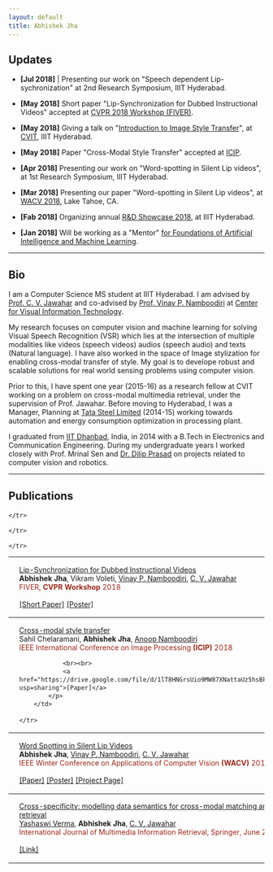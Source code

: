 ```yaml
---
layout: default
title: Abhishek Jha
---
```



## Updates



- **\[Jul 2018\]** | Presenting our work on "Speech dependent Lip-sychronization" at 2nd Research Symposium, IIIT Hyderabad.

- **\[May 2018\]** Short paper "Lip-Synchronization for Dubbed Instructional Videos" accepted at [CVPR 2018 Workshop (FIVER)](http://fiver.eecs.umich.edu/).

- **\[May 2018\]** Giving a talk on "[Introduction to Image Style Transfer](/data/intro_to_photorealistic_Image_stylization.pdf)", at [CVIT](http://cvit.iiit.ac.in), IIIT Hyderabad.

- **\[May 2018\]** Paper "Cross-Modal Style Transfer" accepted at [ICIP](https://2018.ieeeicip.org/).

- **\[Apr 2018\]** Presenting our work on "Word-spotting in Silent Lip videos", at 1st Research Symposium, IIIT Hyderabad.

- **\[Mar 2018\]** Presenting our paper "Word-spotting in Silent Lip videos", at [WACV 2018](http://wacv18.wacv.net/), Lake Tahoe, CA.

- **\[Fab 2018\]** Organizing annual [R&D Showcase 2018](https://iiit.ac.in/randd/), at IIIT Hyderabad.

- **\[Jan 2018\]** Will be working as a "Mentor" [for Foundations of Artificial Intelligence and Machine Learning](https://www.talentsprint.com/aiml.dpl).

<hr>

## Bio

I am a Computer Science MS student at IIIT Hyderabad. I am advised by [Prof. C. V. Jawahar](http://faculty.iiit.ac.in/~jawahar/) and co-advised by [Prof. Vinay P. Namboodiri](https://www.cse.iitk.ac.in/users/vinaypn/) at [Center for Visual Information Technology](http://cvit.iiit.ac.in/).

My research focuses on computer vision and machine learning for solving Visual Speech Recognition (VSR) which lies at the intersection of multiple modalities like videos (speech videos) audios (speech audio) and texts (Natural language).  I have also worked in the space of Image stylization for enabling cross-modal transfer of style. My goal is to develope robust and scalable solutions for real world sensing problems using computer vision.


Prior to this, I have spent one year (2015-16) as a research fellow at CVIT working on a problem on cross-modal multimedia retrieval, under the supervision of Prof. Jawahar. Before moving to Hyderabad, I was a Manager, Planning at [Tata Steel Limited](http://tatasteel.com/) (2014-15) working towards automation and energy consumption optimization in processing plant.

I graduated from [IIT Dhanbad](http://iitism.ac.in), India, in 2014 with a B.Tech in Electronics and Communication Engineering. During my undergraduate years I worked closely with Prof. Mrinal Sen and [Dr. Dilip Prasad](https://sites.google.com/site/dilipprasad/) on projects related to computer vision and robotics.


<hr>

## Publications

<!---
1. Abhishek Jha, Vikram Voleti, Vinay Namboodiri and C.V. Jawahar, ”Lip-Synchronization for Dubbed Instructional Videos”, Fine-grained Instructional Video Understanding, CVPR Workshop 2018. \[[Paper](http://fiver.eecs.umich.edu/abstracts/CVPRW_2018_FIVER_A_Jha.pdf)\] \[[Poster](https://drive.google.com/file/d/19eTyXoDtKo_txxRRylg0mM9oQS7iKVaQ/view?usp=sharing)\]


2. Sahil Chelaramani, Abhishek Jha and Anoop Namboodiri, ”Cross-modal style transfer”, 25th IEEE International Conference on Image Processing (ICIP) 2018. \[[Paper](https://drive.google.com/file/d/1lT8HNGrsUio9MW87XNattaUz5hsBkXYO/view?usp=sharing)\]


3. Abhishek  Jha,  Vinay  Namboodiri  and  C.V.  Jawahar,  ”Word  Spotting  in  Silent  Lip  Videos”,  IEEE  Winter
Conference on Applications of Computer Vision (WACV) 2018. \[[Paper](https://cvit.iiit.ac.in/images/ConferencePapers/2018/Word-Spotting-in-Silent-Lip-Videos.pdf)\] \[[Poster](https://drive.google.com/file/d/1XAE6gRhy2terH2DOmg87uEzpXzSDZgTk/view?usp=sharing)\] \[[Project page](https://cvit.iiit.ac.in/research/projects/cvit-projects/lip-word-spotting)\]


4. Yashaswi Verma, Abhishek Jha, C.V. Jawahar, ”Cross-specificity:  modelling data semantics for cross-modal
matching and retrieval”, International Journal of Multimedia Information Retrieval, Springer, June 2018. \[[Link](https://link.springer.com/article/10.1007/s13735-017-0138-7)\]
-->



<table width="100%" align="center" border="0" cellspacing="0" cellpadding="20" style="border-style: none">

<tbody>
	<tr>
		<td width="25%"><img src="/images/cvpr_w_2018.png" alt="Visual_dub" width="250" style="border-style: none"></td>
		<td width="75%" valign="top">
			<p>
				<a href="http://fiver.eecs.umich.edu/abstracts/CVPRW_2018_FIVER_A_Jha.pdf">Lip-Synchronization for Dubbed Instructional Videos</a> <br>
				<strong>Abhishek Jha</strong>,
				Vikram Voleti,
				<a href="https://www.cse.iitk.ac.in/users/vinaypn/">Vinay P. Namboodiri</a>,
				<a href="https://www.cc.gatech.edu/~slee3191/">C. V. Jawahar</a> <br>
			<span style="color:#9A2617;">FIVER, <strong>CVPR Workshop</strong> 2018</span>
				<br><br>
				<a href="http://fiver.eecs.umich.edu/abstracts/CVPRW_2018_FIVER_A_Jha.pdf">[Short Paper]</a> <a href="https://drive.google.com/file/d/19eTyXoDtKo_txxRRylg0mM9oQS7iKVaQ/view?usp=sharing">[Poster]</a>
			</p>
		</td>
		
	</tr>		
</tbody>



<tbody>
	<tr>
		<td width="25%"><img src="/images/icip_2018_3.png" alt="Visual_dub" width="250" style="border-style: none"></td>
		<td width="75%" valign="top">
			<p>
				<a href="https://drive.google.com/file/d/1lT8HNGrsUio9MW87XNattaUz5hsBkXYO/view?usp=sharing">Cross-modal style transfer</a> <br>
				Sahil Chelaramani,
				<strong>Abhishek Jha</strong>,
				<a href="https://faculty.iiit.ac.in/~anoop/">Anoop Namboodiri</a><br>
			<span style="color:#9A2617;">IEEE International Conference on Image Processing <strong>(ICIP)</strong> 2018</span>
				
				<br><br>
				<a href="https://drive.google.com/file/d/1lT8HNGrsUio9MW87XNattaUz5hsBkXYO/view?usp=sharing">[Paper]</a>
			</p>
		</td>
		
	</tr>		
</tbody>







<tbody>
	<tr>
		<td width="25%"><img src="/images/wacv_2018.png" alt="Visual_dub" width="250" style="border-style: none"></td>
		<td width="75%" valign="top">
			<p>
				<a href="https://cvit.iiit.ac.in/images/ConferencePapers/2018/Word-Spotting-in-Silent-Lip-Videos.pdf">Word Spotting in Silent Lip Videos</a> <br>
				<strong>Abhishek Jha</strong>,
				<a href="https://www.cse.iitk.ac.in/users/vinaypn/">Vinay P. Namboodiri</a>,
				<a href="https://www.cc.gatech.edu/~slee3191/">C. V. Jawahar</a> <br>
			<span style="color:#9A2617;">IEEE  Winter Conference on Applications of Computer Vision <strong>(WACV)</strong> 2018</span>
				<br><br>
				<a href="https://cvit.iiit.ac.in/images/ConferencePapers/2018/Word-Spotting-in-Silent-Lip-Videos.pdf">[Paper]</a> <a href="https://drive.google.com/file/d/1XAE6gRhy2terH2DOmg87uEzpXzSDZgTk/view?usp=sharing">[Poster]</a> <a href="https://cvit.iiit.ac.in/research/projects/cvit-projects/lip-word-spotting">[Project Page]</a>
			</p>
		</td>
		
	</tr>		
</tbody>


<tbody>
	<tr>
		<td width="25%"><img src="/images/IJMIR_2018.png" alt="Visual_dub" width="250" style="border-style: none"></td>
		<td width="75%" valign="top">
			<p>
				<a href="https://link.springer.com/article/10.1007/s13735-017-0138-7">Cross-specificity:  modelling data semantics for cross-modal
matching and retrieval</a> <br>
				<a href="https://sites.google.com/view/yashaswiverma/">Yashaswi Verma</a>,
				<strong>Abhishek Jha</strong>,
				<a href="https://www.cc.gatech.edu/~slee3191/">C. V. Jawahar</a> <br>
			<span style="color:#9A2617;">International Journal of Multimedia Information Retrieval, Springer, June 2018</span>
				<br><br>
				<a href="https://link.springer.com/article/10.1007/s13735-017-0138-7">[Link]</a>
			</p>
		</td>
		
	</tr>		
</tbody>






</table>































<!---
## Typography

# This is a [**link**](http://google.com). Something *italics* and something **bold**.

Here is a table

Year | Award | Category
-----|-------|--------
2014 | Emmy  | Won Outstanding Lead Actor in a miniseries or a movie
2015 | BAFTA | Nominated for Best Leading Actor for Sherlock
2014 | Satellite | Won Best Actor miniseries or television film

Here is a horizontal rule

---

Here is a blockquote

> To a great mind, nothing is little

## References

* Foo Bar: Head of Department, Placeholder Names, Lorem
* John Doe: Associate Professor, Department of Computer Science, Ipsum
-->
